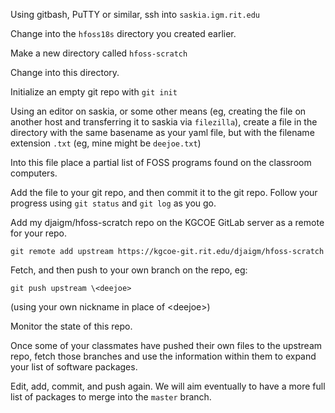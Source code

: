 

Using gitbash, PuTTY or similar, ssh into ```saskia.igm.rit.edu```

Change into the ```hfoss18s``` directory you created earlier.

Make a new directory called ```hfoss-scratch```

Change into this directory.

Initialize an empty git repo with ```git init```

Using an editor on saskia, or some other means (eg, creating the file on
another host and transferring it to saskia via ```filezilla```), create a
file in the directory with the same basename as your yaml file, but with the
filename extension ```.txt``` (eg, mine might be ```deejoe.txt```)

Into this file place a partial list of FOSS programs found on the classroom
computers.

Add the file to your git repo, and then commit it to the git repo.  Follow
your progress using ```git status``` and ```git log``` as you go.

Add my djaigm/hfoss-scratch repo on the KGCOE GitLab server as a remote for
your repo.  

```git remote add upstream https://kgcoe-git.rit.edu/djaigm/hfoss-scratch```


Fetch, and then push to your own branch on the repo, eg:

```git push upstream \<deejoe>```

(using your own nickname in place of \<deejoe>)

Monitor the state of this repo. 

Once some of your classmates have pushed their own files to the upstream
repo, fetch those branches and use the information within them to expand
your list of software packages.

Edit, add, commit, and push again.  We will aim eventually to have a more
full list of packages to merge into the ```master``` branch.

